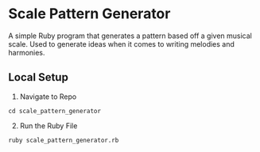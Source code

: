 # Scale Pattern Generator

A simple Ruby program that generates a pattern based off a given musical scale. Used to generate ideas when it comes to writing melodies and harmonies.

## Local Setup

1. Navigate to Repo

```
cd scale_pattern_generator
```

2. Run the Ruby File

```
ruby scale_pattern_generator.rb
```